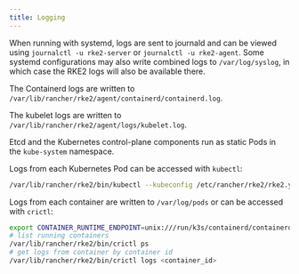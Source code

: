 ```yaml
---
title: Logging
---
```


When running with systemd, logs are sent to journald and can be viewed using `journalctl -u rke2-server` or `journalctl -u rke2-agent`. Some systemd configurations may also write combined logs to `/var/log/syslog`, in which case the RKE2 logs will also be available there.

The Containerd logs are written to `/var/lib/rancher/rke2/agent/containerd/containerd.log`.

The kubelet logs are written to `/var/lib/rancher/rke2/agent/logs/kubelet.log`.

Etcd and the Kubernetes control-plane components run as static Pods in the `kube-system` namespace.

Logs from each Kubernetes Pod can be accessed with `kubectl`:

```bash
/var/lib/rancher/rke2/bin/kubectl --kubeconfig /etc/rancher/rke2/rke2.yaml logs -n kube-system -l component=kube-apiserver
```

Logs from each container are written to `/var/log/pods` or can be accessed with `crictl`:

```bash
export CONTAINER_RUNTIME_ENDPOINT=unix:///run/k3s/containerd/containerd.sock
# list running containers
/var/lib/rancher/rke2/bin/crictl ps
# get logs from container by container id
/var/lib/rancher/rke2/bin/crictl logs <container_id>
```
